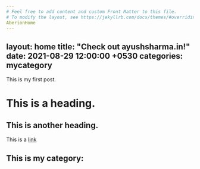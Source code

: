```yaml
---
# Feel free to add content and custom Front Matter to this file.
# To modify the layout, see https://jekyllrb.com/docs/themes/#overriding-theme-defaults
AberionHome
---
```

layout: home
title:  "Check out ayushsharma.in!"
date:   2021-08-29 12:00:00 +0530
categories: mycategory
---
This is my first post.

# This is a heading.

## This is another heading.

This is a [link](<http://notes.ayushsharma.in>)

This is my category:
---

